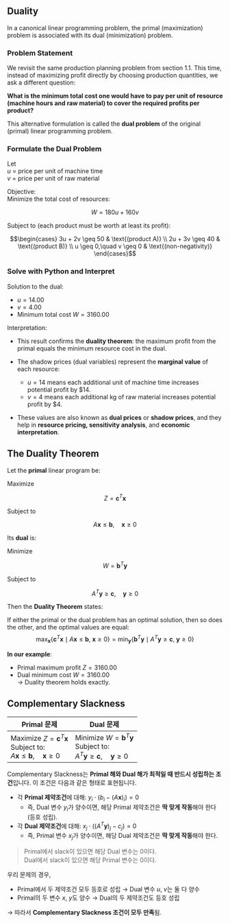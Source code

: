 
## Duality

In a canonical linear programming problem, the primal (maximization) problem is associated with its dual (minimization) problem.

### Problem Statement

We revisit the same production planning problem from section 1.1. This time, instead of maximizing profit directly by choosing production quantities, we ask a different question:

**What is the minimum total cost one would have to pay per unit of resource (machine hours and raw material) to cover the required profits per product?**

This alternative formulation is called the **dual problem** of the original (primal) linear programming problem.

### Formulate the Dual Problem

Let  
$u$ = price per unit of machine time  
$v$ = price per unit of raw material

Objective:  
Minimize the total cost of resources:

$$W = 180u + 160v$$

Subject to (each product must be worth at least its profit):

$$\begin{cases} 3u + 2v \geq 50 & \text{(product A)} \\ 2u + 3v \geq 40 & \text{(product B)} \\ u \geq 0,\quad v \geq 0 & \text{(non-negativity)} \end{cases}$$

### Solve with Python and Interpret

Solution to the dual:

- $u = 14.00$
- $v = 4.00$
- Minimum total cost $W = 3160.00$


Interpretation:

- This result confirms the **duality theorem**: the maximum profit from the primal equals the minimum resource cost in the dual.
    
- The shadow prices (dual variables) represent the **marginal value** of each resource:
    - $u = 14$ means each additional unit of machine time increases potential profit by $14.
    - $v = 4$ means each additional kg of raw material increases potential profit by $4.
        
- These values are also known as **dual prices** or **shadow prices**, and they help in **resource pricing, sensitivity analysis**, and **economic interpretation**.
    

## The Duality Theorem

Let the **primal** linear program be:

Maximize

$$Z = \mathbf{c}^T \mathbf{x}$$

Subject to

$$A \mathbf{x} \leq \mathbf{b}, \quad \mathbf{x} \geq 0$$

Its **dual** is:

Minimize

$$W = \mathbf{b}^T \mathbf{y}$$

Subject to

$$A^T \mathbf{y} \geq \mathbf{c}, \quad \mathbf{y} \geq 0$$

Then the **Duality Theorem** states:

If either the primal or the dual problem has an optimal solution, then so does the other, and the optimal values are equal:
$$\max_{\mathbf{x}} \{\mathbf{c}^T \mathbf{x} \mid A\mathbf{x} \leq \mathbf{b}, \ \mathbf{x} \geq 0 \} = \min_{\mathbf{y}} \{\mathbf{b}^T \mathbf{y} \mid A^T\mathbf{y} \geq \mathbf{c}, \ \mathbf{y} \geq 0 \}$$

**In our example**:

- Primal maximum profit $Z = 3160.00$
- Dual minimum cost $W = 3160.00$  
    → Duality theorem holds exactly.

## Complementary Slackness

| Primal 문제                                                                                                            | Dual 문제                                                                                                                |
| -------------------------------------------------------------------------------------------------------------------- | ---------------------------------------------------------------------------------------------------------------------- |
| Maximize $Z = \mathbf{c}^T \mathbf{x}$  <br>Subject to:  <br>$A \mathbf{x} \leq \mathbf{b}, \quad \mathbf{x} \geq 0$ | Minimize $W = \mathbf{b}^T \mathbf{y}$  <br>Subject to:  <br>$A^T \mathbf{y} \geq \mathbf{c}, \quad \mathbf{y} \geq 0$ |

Complementary Slackness는 **Primal 해와 Dual 해가 최적일 때 반드시 성립하는 조건**입니다. 이 조건은 다음과 같은 형태로 표현됩니다.

- 각 **Primal 제약조건**에 대해: $y_i \cdot (b_i - (A\mathbf{x})_i) = 0$ 
	- 즉, Dual 변수 $y_i$가 양수이면, 해당 Primal 제약조건은 **딱 맞게 작동**해야 한다 (등호 성립).
- 각 **Dual 제약조건**에 대해: $x_j \cdot ((A^T \mathbf{y})_j - c_j) = 0$
	- 즉, Primal 변수 $x_j$가 양수이면, 해당 Dual 제약조건은 **딱 맞게 작동**해야 한다.

> Primal에서 slack이 있으면 해당 Dual 변수는 0이다.  
> Dual에서 slack이 있으면 해당 Primal 변수는 0이다.

우리 문제의 경우,

- Primal에서 두 제약조건 모두 등호로 성립 → Dual 변수 $u$, $v$는 둘 다 양수
- Primal의 두 변수 $x$, $y$도 양수 → Dual의 두 제약조건도 등호 성립

→ 따라서 **Complementary Slackness 조건이 모두 만족**됨.
